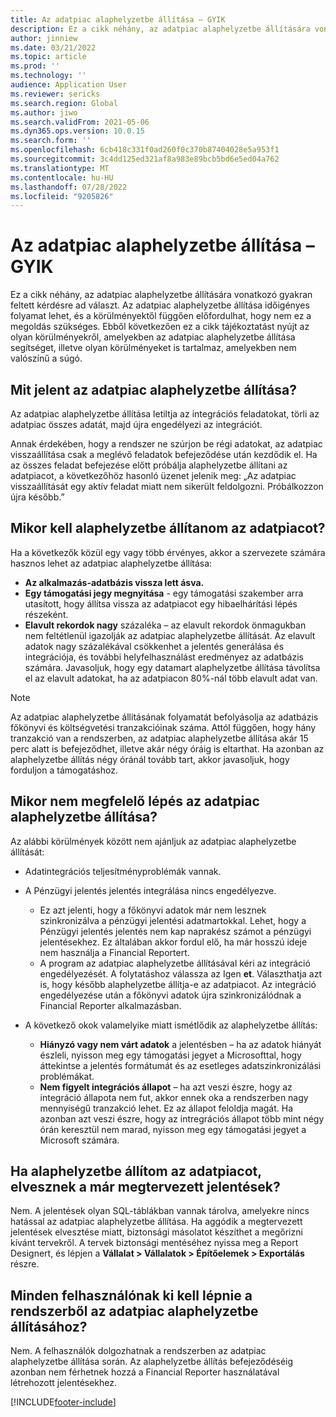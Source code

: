 ```yaml
---
title: Az adatpiac alaphelyzetbe állítása – GYIK
description: Ez a cikk néhány, az adatpiac alaphelyzetbe állítására vonatkozó gyakran feltett kérdésre ad választ.
author: jinniew
ms.date: 03/21/2022
ms.topic: article
ms.prod: ''
ms.technology: ''
audience: Application User
ms.reviewer: sericks
ms.search.region: Global
ms.author: jiwo
ms.search.validFrom: 2021-05-06
ms.dyn365.ops.version: 10.0.15
ms.search.form: ''
ms.openlocfilehash: 6cb418c331f0ad260f0c370b87404028e5a953f1
ms.sourcegitcommit: 3c4dd125ed321af8a983e89bcb5bd6e5ed04a762
ms.translationtype: MT
ms.contentlocale: hu-HU
ms.lasthandoff: 07/28/2022
ms.locfileid: "9205826"
---
```

# <a name="data-mart-resets-faq"></a>Az adatpiac alaphelyzetbe állítása – GYIK

Ez a cikk néhány, az adatpiac alaphelyzetbe állítására vonatkozó gyakran feltett kérdésre ad választ. Az adatpiac alaphelyzetbe állítása időigényes folyamat lehet, és a körülményektől függően előfordulhat, hogy nem ez a megoldás szükséges. Ebből következően ez a cikk tájékoztatást nyújt az olyan körülményekről, amelyekben az adatpiac alaphelyzetbe állítása segítséget, illetve olyan körülményeket is tartalmaz, amelyekben nem valószínű a súgó.

## <a name="what-is-a-data-mart-reset"></a>Mit jelent az adatpiac alaphelyzetbe állítása?

Az adatpiac alaphelyzetbe állítása letiltja az integrációs feladatokat, törli az adatpiac összes adatát, majd újra engedélyezi az integrációt.

Annak érdekében, hogy a rendszer ne szúrjon be régi adatokat, az adatpiac visszaállítása csak a meglévő feladatok befejeződése után kezdődik el. Ha az összes feladat befejezése előtt próbálja alaphelyzetbe állítani az adatpiacot, a következőhöz hasonló üzenet jelenik meg: „Az adatpiac visszaállítását egy aktív feladat miatt nem sikerült feldolgozni. Próbálkozzon újra később.”

## <a name="when-do-i-have-to-do-a-data-mart-reset"></a>Mikor kell alaphelyzetbe állítanom az adatpiacot?

Ha a következők közül egy vagy több érvényes, akkor a szervezete számára hasznos lehet az adatpiac alaphelyzetbe állítása:

- **Az alkalmazás-adatbázis vissza lett ásva.**
- **Egy támogatási jegy megnyitása** - egy támogatási szakember arra utasított, hogy állítsa vissza az adatpiacot egy hibaelhárítási lépés részeként.
- **Elavult rekordok nagy** százaléka – az elavult rekordok önmagukban nem feltétlenül igazolják az adatpiac alaphelyzetbe állítását. Az elavult adatok nagy százalékával csökkenhet a jelentés generálása és integrációja, és további helyfelhasználást eredményez az adatbázis számára. Javasoljuk, hogy egy datamart alaphelyzetbe állítása távolítsa el az elavult adatokat, ha az adatpiacon 80%-nál több elavult adat van.
 
> [!NOTE]
> Az adatpiac alaphelyzetbe állításának folyamatát befolyásolja az adatbázis főkönyvi és költségvetési tranzakcióinak száma. Attól függően, hogy hány tranzakció van a rendszerben, az adatpiac alaphelyzetbe állítása akár 15 perc alatt is befejeződhet, illetve akár négy óráig is eltarthat. Ha azonban az alaphelyzetbe állítás négy óránál tovább tart, akkor javasoljuk, hogy forduljon a támogatáshoz.
 
## <a name="when-is-a-data-mart-reset-inappropriate"></a>Mikor nem megfelelő lépés az adatpiac alaphelyzetbe állítása?

Az alábbi körülmények között nem ajánljuk az adatpiac alaphelyzetbe állítását:

- Adatintegrációs teljesítményproblémák vannak.
- A Pénzügyi jelentés jelentés integrálása nincs engedélyezve. 

    - Ez azt jelenti, hogy a főkönyvi adatok már nem lesznek szinkronizálva a pénzügyi jelentési adatmartokkal. Lehet, hogy a Pénzügyi jelentés jelentés nem kap naprakész számot a pénzügyi jelentésekhez. Ez általában akkor fordul elő, ha már hosszú ideje nem használja a Financial Reportert.
    - A program az adatpiac alaphelyzetbe állításával kéri az integráció engedélyezését. A folytatáshoz válassza az Igen **et**. Választhatja azt is, hogy később alaphelyzetbe állítja-e az adatpiacot. Az integráció engedélyezése után a főkönyvi adatok újra szinkronizálódnak a Financial Reporter alkalmazásban. 
- A következő okok valamelyike miatt ismétlődik az alaphelyzetbe állítás:

    - **Hiányzó vagy nem várt adatok** a jelentésben – ha az adatok hiányát észleli, nyisson meg egy támogatási jegyet a Microsofttal, hogy áttekintse a jelentés formátumát és az esetleges adatszinkronizálási problémákat.
    - **Nem figyelt integrációs állapot** – ha azt veszi észre, hogy az integráció állapota nem fut, akkor ennek oka a rendszerben nagy mennyiségű tranzakció lehet. Ez az állapot feloldja magát. Ha azonban azt veszi észre, hogy az intregrációs állapot több mint négy órán keresztül nem marad, nyisson meg egy támogatási jegyet a Microsoft számára. 
   
## <a name="if-i-reset-the-data-mart-will-i-lose-reports-that-ive-already-designed"></a>Ha alaphelyzetbe állítom az adatpiacot, elvesznek a már megtervezett jelentések?

Nem. A jelentések olyan SQL-táblákban vannak tárolva, amelyekre nincs hatással az adatpiac alaphelyzetbe állítása. Ha aggódik a megtervezett jelentések elvesztése miatt, biztonsági másolatot készíthet a megőrizni kívánt tervekről. A tervek biztonsági mentéséhez nyissa meg a Report Designert, és lépjen a **Vállalat \> Vállalatok \> Építőelemek \> Exportálás** részre.
 
## <a name="do-all-users-have-to-exit-the-system-before-i-can-reset-the-data-mart"></a>Minden felhasználónak ki kell lépnie a rendszerből az adatpiac alaphelyzetbe állításához?

Nem. A felhasználók dolgozhatnak a rendszerben az adatpiac alaphelyzetbe állítása során. Az alaphelyzetbe állítás befejeződéséig azonban nem férhetnek hozzá a Financial Reporter használatával létrehozott jelentésekhez.

[!INCLUDE[footer-include](../../../includes/footer-banner.md)]
